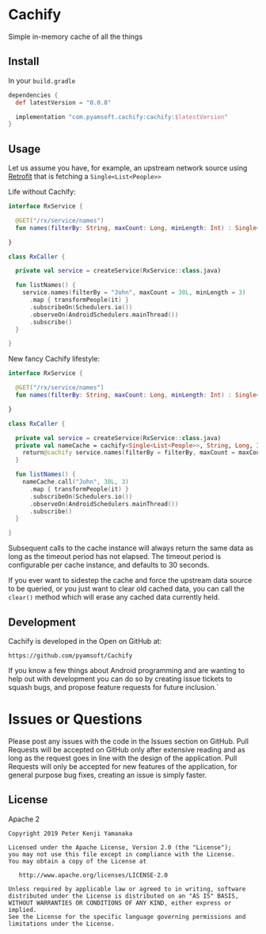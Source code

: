 # Cachify

Simple in-memory cache of all the things

## Install

In your `build.gradle`

```gradle
dependencies {
  def latestVersion = "0.0.8"

  implementation "com.pyamsoft.cachify:cachify:$latestVersion"
}
```

## Usage

Let us assume you have, for example, an upstream network source using
[Retrofit](https://github.com/square/retrofit) that is fetching a `Single<List<People>>`

Life without Cachify:
```kotlin
interface RxService {

  @GET("/rx/service/names")
  fun names(filterBy: String, maxCount: Long, minLength: Int) : Single<List<People>>

}

class RxCaller {

  private val service = createService(RxService::class.java)

  fun listNames() {
    service.names(filterBy = "John", maxCount = 30L, minLength = 3)
      .map { transformPeople(it) }
      .subscribeOn(Schedulers.io())
      .observeOn(AndroidSchedulers.mainThread())
      .subscribe()
  }

}
```

New fancy Cachify lifestyle:
```kotlin
interface RxService {

  @GET("/rx/service/names")
  fun names(filterBy: String, maxCount: Long, minLength: Int) : Single<List<People>>

}

class RxCaller {

  private val service = createService(RxService::class.java)
  private val nameCache = cachify<Single<List<People>>, String, Long, Int> { filterBy, maxCount, minLength ->
    return@cachify service.names(filterBy = filterBy, maxCount = maxCount, minLength = minLength).cache()
  }

  fun listNames() {
    nameCache.call("John", 30L, 3)
      .map { transformPeople(it) }
      .subscribeOn(Schedulers.io())
      .observeOn(AndroidSchedulers.mainThread())
      .subscribe()
  }

}
```

Subsequent calls to the cache instance will always return the same data as
long as the timeout period has not elapsed. The timeout period is configurable
per cache instance, and defaults to 30 seconds.

If you ever want to sidestep the cache and force the upstream data source to be
queried, or you just want to clear old cached data, you can call the `clear()` method
which will erase any cached data currently held.

## Development

Cachify is developed in the Open on GitHub at:
```
https://github.com/pyamsoft/Cachify
```
If you know a few things about Android programming and are wanting to help
out with development you can do so by creating issue tickets to squash bugs,
and propose feature requests for future inclusion.`

# Issues or Questions

Please post any issues with the code in the Issues section on GitHub. Pull Requests
will be accepted on GitHub only after extensive reading and as long as the request
goes in line with the design of the application. Pull Requests will only be
accepted for new features of the application, for general purpose bug fixes, creating
an issue is simply faster.

## License

Apache 2

```
Copyright 2019 Peter Kenji Yamanaka

Licensed under the Apache License, Version 2.0 (the "License");
you may not use this file except in compliance with the License.
You may obtain a copy of the License at

   http://www.apache.org/licenses/LICENSE-2.0

Unless required by applicable law or agreed to in writing, software
distributed under the License is distributed on an "AS IS" BASIS,
WITHOUT WARRANTIES OR CONDITIONS OF ANY KIND, either express or implied.
See the License for the specific language governing permissions and
limitations under the License.
```

